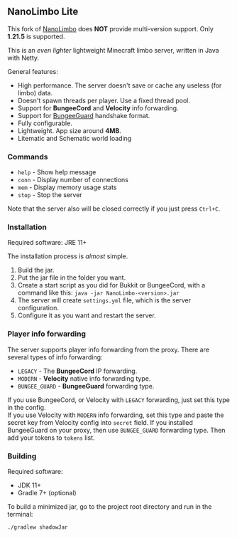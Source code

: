 ## NanoLimbo Lite

This fork of [NanoLimbo](https://github.com/Nan1t/NanoLimbo) does **NOT** provide multi-version support. Only **1.21.5** is supported.

This is an *even lighter* lightweight Minecraft limbo server, written in Java with Netty.

General features:
* High performance. The server doesn't save or cache any useless (for limbo) data.
* Doesn't spawn threads per player. Use a fixed thread pool.
* Support for **BungeeCord** and **Velocity** info forwarding.
* Support for [BungeeGuard](https://www.spigotmc.org/resources/79601/) handshake format.
* Fully configurable.
* Lightweight. App size around **4MB**.
* Litematic and Schematic world loading

### Commands

* `help` - Show help message
* `conn` - Display number of connections
* `mem` - Display memory usage stats
* `stop` - Stop the server

Note that the server also will be closed correctly if you just press `Ctrl+C`.

### Installation

Required software: JRE 11+

The installation process is *almost* simple.

1. Build the jar.
2. Put the jar file in the folder you want.
3. Create a start script as you did for Bukkit or BungeeCord, with a command like this:
   `java -jar NanoLimbo-<version>.jar`
4. The server will create `settings.yml` file, which is the server configuration. 
5. Configure it as you want and restart the server.

### Player info forwarding

The server supports player info forwarding from the proxy. There are several types of info forwarding:

* `LEGACY` - The **BungeeCord** IP forwarding.
* `MODERN` - **Velocity** native info forwarding type.
* `BUNGEE_GUARD` - **BungeeGuard** forwarding type.

If you use BungeeCord, or Velocity with `LEGACY` forwarding, just set this type in the config.  
If you use Velocity with `MODERN` info forwarding, set this type and paste the secret key from
Velocity config into `secret` field.
If you installed BungeeGuard on your proxy, then use `BUNGEE_GUARD` forwarding type.
Then add your tokens to `tokens` list.

### Building

Required software:

* JDK 11+
* Gradle 7+ (optional)

To build a minimized jar, go to the project root directory and run in the terminal:

```
./gradlew shadowJar
```
